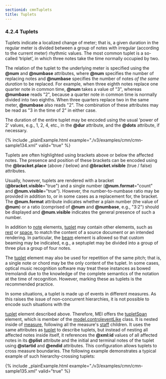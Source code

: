 ```yaml
---
sectionid: cmnTuplets
title: Tuplets
---
```



<h3 id="cmnTuplets">
   <span class="headingNumber">4.2.4</span>
   <span class="head">Tuplets</span>
</h3>
Tuplets indicate a localized change of meter; that is, a given duration in the regular
meter is divided between a group of notes with irregular (according to the current
meter)
rhythmic values. The most common tuplet is a so-called ‘triplet’, in
which three notes take the time normally occupied by two.

The relation of the tuplet to the underlying meter is specified using the **@num**
and **@numbase** attributes, where **@num** specifies the number of replacing
notes and **@numbase** specifies the number of notes *of the same duration*
to be replaced. For example, when three eighth notes replace one quarter note in common
time, **@num** takes a value of "3", whereas **@numbase** reads "2", because a
quarter note in common time is normally divided into two eighths. When three quarters
replace two in the same meter, **@numbase** also reads "2". The combination of these
attributes may be read as "3 in the time of 2" in either case.

The duration of the entire tuplet may be encoded using the usual ‘power of
2’ values, e.g., 1, 2, 4, etc., in the **@dur** attribute, and the
**@dots** attribute, if necessary.


{% include _plainExample.html example="./v3/examples/cmn/cmn-sample134.xml" valid="true" %}



<!-- TODO: Cover omission of numbase and/or dur. -->

Tuplets are often highlighted using brackets above or below the affected notes. The
presence and position of these brackets can be encoded using the **@bracket.place**
(above / below) and **@bracket.visible** (true / false) attributes.

Usually, however, tuplets are rendered with a bracket (**@bracket.visible**="true")
and a single number (**@num.format**="count" and **@num.visible**="true").
However, the number-to-numbase ratio may be provided in addition to, or in some cases
as a
replacement for, the bracket. The **@num.format** attribute indicates whether a plain
number (the value of **@num**) or a ratio (comprised of **@num** and
**@numbase**, e.g., "3:2") should be displayed and **@num.visible** indicates
the general presence of such a number. 


<!--<egXML xmlns="http://www.tei-c.org/ns/Examples" xml:space="preserve">
        <!-\- NEED EXAMPLE HERE! -\->
      </egXML>-->

In addition to 
<a class="link_odd_elementSpec" href="/v3/elements/note">note</a> elements, 
<a class="link_odd_elementSpec" href="/v3/elements/tuplet">tuplet</a> may
contain other elements, such as 
<a class="link_odd_elementSpec" href="/v3/elements/rest">rest</a> or 
<a class="link_odd_elementSpec" href="/v3/elements/space">space</a>,
to match the content of a source document or an intended rendering. In particular,
the 
<a class="link_odd_elementSpec" href="/v3/elements/beam">beam</a> element is allowed so that custom beaming may be indicated, e.g., a
septuplet may be divided into a group of three plus a group of four
notes.
<!--, as described in Read, p. 187-215.-->


<!-- TODO:
      <egXML xmlns="http://www.tei-c.org/ns/Examples" xml:space="preserve">
        <!-\- NEED EXAMPLE HERE! -\->
      </egXML>-->

The 
<a class="link_odd_elementSpec" href="/v3/elements/tuplet">tuplet</a> element may also be used for repetition of the same pitch;
that is, a single note or chord may be the only content of the tuplet. In some cases,
optical music recognition software may treat these instances as bowed tremolandi due
to the
knowledge of the complete semantics of the notation at the time of recognition. However,
marking these as tuplets is the recommended practice.


In some situations, a tuplet is made up of events in different measures. As this raises
the
issue of non-concurrent hierarchies, it is not possible to encode such situations
with the

<a class="link_odd_elementSpec" href="/v3/elements/tuplet">tuplet</a> element described above. Therefore, MEI offers the 
<a class="link_odd_elementSpec" href="/v3/elements/tupletSpan">tupletSpan</a> element, which is member of the 
<a class="link_odd" href="/v3/model-classes/model.controleventLike">model.controleventLike</a> class. It is nested inside of 
<a class="link_odd_elementSpec" href="/v3/elements/measure">measure</a>, following all the measure's 
<a class="link_odd_elementSpec" href="/v3/elements/staff">staff</a> children. It uses
the same attributes as 
<a class="link_odd_elementSpec" href="/v3/elements/tuplet">tuplet</a> to describe tuplets, but instead of
nesting all affected notes inside itself, it references the **@xml:id** values of all
affected notes in its **@plist** attribute and the initial and terminal notes of the
tuplet using **@startid** and **@endid** attributes. This configuration allows
tuplets to cross measure boundaries. The following example demonstrates a typical
example of
such hierarchy-crossing tuplets:


{% include _plainExample.html example="./v3/examples/cmn/cmn-sample135.xml" valid="true" %}


